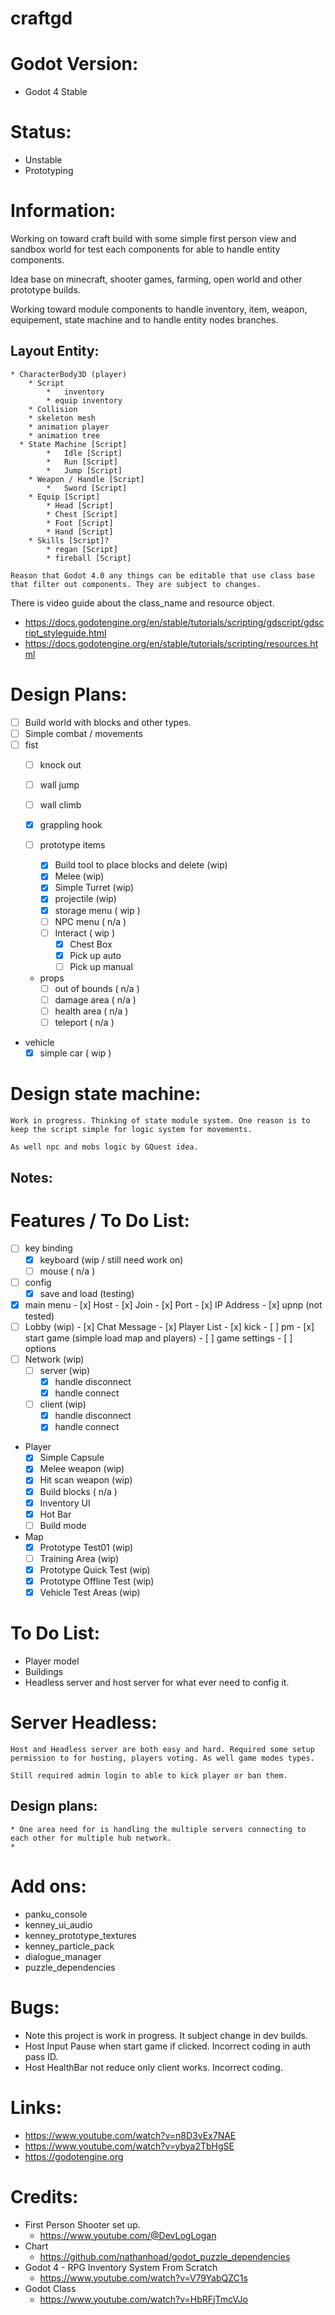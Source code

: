 # craftgd

# Godot Version:
 * Godot 4 Stable

# Status:
 * Unstable
 * Prototyping

# Information:
 Working on toward craft build with some simple first person view and sandbox world for test each components for able to handle entity components.

 Idea base on minecraft, shooter games, farming, open world and other prototype builds.

 Working toward module components to handle inventory, item, weapon, equipement, state machine and to handle entity nodes branches.

## Layout Entity:
	* CharacterBody3D (player)
		* Script
			*	inventory
			* equip inventory
		* Collision
		* skeleton mesh
		* animation player
		* animation tree 
	  * State Machine [Script]
			*	Idle [Script]
			*	Run [Script]
			*	Jump [Script]
		* Weapon / Handle [Script]
			*	Sword [Script]
		* Equip [Script]
			* Head [Script]
			* Chest [Script]
			* Foot [Script]
			* Hand [Script]
		* Skills [Script]?
			* regan [Script]
			* fireball [Script]

	Reason that Godot 4.0 any things can be editable that use class base that filter out components. They are subject to changes.

 There is video guide about the class_name and resource object.


* https://docs.godotengine.org/en/stable/tutorials/scripting/gdscript/gdscript_styleguide.html
* https://docs.godotengine.org/en/stable/tutorials/scripting/resources.html


# Design Plans:
 * [ ] Build world with blocks and other types.
 * [ ] Simple combat / movements
  * [ ] fist
	* [ ] knock out
	* [ ] wall jump
	* [ ] wall climb
	* [x] grappling hook

	* [ ] prototype items
		* [x] Build tool to place blocks and delete (wip)
		* [x] Melee (wip)
		* [x] Simple Turret (wip)
		* [x] projectile (wip)
		* [x] storage menu ( wip )
		* [ ] NPC menu ( n/a )
		* [ ] Interact ( wip )
			*	[x] Chest Box
			*	[x] Pick up auto
			* [ ] Pick up manual

	* props
		* [ ] out of bounds ( n/a )
		* [ ] damage area ( n/a )
		* [ ] health area ( n/a )
		* [ ] teleport ( n/a )

 * vehicle
	*	[x] simple car ( wip )

# Design state machine:
	Work in progress. Thinking of state module system. One reason is to keep the script simple for logic system for movements.

	As well npc and mobs logic by GQuest idea.

## Notes:


# Features / To Do List:
 - [ ] key binding
	-	[x] keyboard (wip / still need work on)
	- [ ] mouse ( n/a )
 - [ ] config
	 - [x] save and load (testing)
 - [x] main menu
 		- [x] Host
		- [x] Join
		- [x] Port
		- [x] IP Address
		- [x] upnp (not tested)
 - [ ] Lobby (wip)
 		- [x] Chat Message
		- [x] Player List
				- [x] kick
				- [ ] pm
		- [x] start game (simple load map and players)
		- [ ] game settings
		- [ ] options
 - [ ] Network (wip)
	- [ ] server (wip)
	  - [x] handle disconnect
	  - [x] handle connect
	- [ ] client (wip)
	  - [x] handle disconnect
	  - [x] handle connect
  
 * Player
	* [x] Simple Capsule
	* [x] Melee weapon (wip)
	* [x] Hit scan weapon (wip)
	* [x] Build blocks ( n/a )
	* [x] Inventory UI
	* [x] Hot Bar
	* [ ] Build mode
 * Map
	* [x] Prototype Test01 (wip)
	* [ ] Training Area (wip)
	* [x] Prototype Quick Test (wip)
	* [x] Prototype Offline Test (wip)
	* [x] Vehicle Test Areas (wip)

# To Do List:
 * Player model
 * Buildings
 * Headless server and host server for what ever need to config it.

# Server Headless:
	Host and Headless server are both easy and hard. Required some setup permission to for hosting, players voting. As well game modes types.

	Still required admin login to able to kick player or ban them.

## Design plans:
	* One area need for is handling the multiple servers connecting to each other for multiple hub network.
	* 

# Add ons:
 * panku_console
 * kenney_ui_audio
 * kenney_prototype_textures
 * kenney_particle_pack
 * dialogue_manager
 * puzzle_dependencies

# Bugs: 
 * Note this project is work in progress. It subject change in dev builds.
 * Host Input Pause when start game if clicked. Incorrect coding in auth pass ID.
 * Host HealthBar not reduce only client works.  Incorrect coding.

# Links:
 * https://www.youtube.com/watch?v=n8D3vEx7NAE
 * https://www.youtube.com/watch?v=ybya2TbHgSE
 * https://godotengine.org
 
# Credits:
 * First Person Shooter set up.
 	* https://www.youtube.com/@DevLogLogan 
 * Chart
   * https://github.com/nathanhoad/godot_puzzle_dependencies
 * Godot 4 - RPG Inventory System From Scratch
   * https://www.youtube.com/watch?v=V79YabQZC1s
 * Godot Class
   * https://www.youtube.com/watch?v=HbRFjTmcVJo
